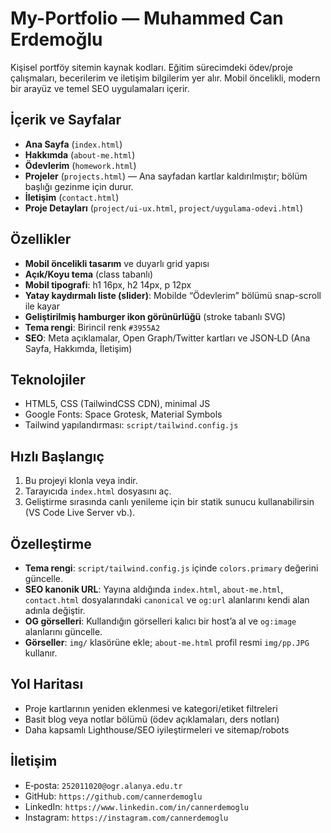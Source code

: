 # My-Portfolio — Muhammed Can Erdemoğlu

Kişisel portföy sitemin kaynak kodları. Eğitim sürecimdeki ödev/proje çalışmaları, becerilerim ve iletişim bilgilerim yer alır. Mobil öncelikli, modern bir arayüz ve temel SEO uygulamaları içerir.

## İçerik ve Sayfalar
- **Ana Sayfa** (`index.html`)
- **Hakkımda** (`about-me.html`)
- **Ödevlerim** (`homework.html`)
- **Projeler** (`projects.html`) — Ana sayfadan kartlar kaldırılmıştır; bölüm başlığı gezinme için durur.
- **İletişim** (`contact.html`)
- **Proje Detayları** (`project/ui-ux.html`, `project/uygulama-odevi.html`)

## Özellikler
- **Mobil öncelikli tasarım** ve duyarlı grid yapısı
- **Açık/Koyu tema** (class tabanlı)
- **Mobil tipografi**: h1 16px, h2 14px, p 12px
- **Yatay kaydırmalı liste (slider)**: Mobilde “Ödevlerim” bölümü snap-scroll ile kayar
- **Geliştirilmiş hamburger ikon görünürlüğü** (stroke tabanlı SVG)
- **Tema rengi**: Birincil renk `#3955A2`
- **SEO**: Meta açıklamalar, Open Graph/Twitter kartları ve JSON‑LD (Ana Sayfa, Hakkımda, İletişim)

## Teknolojiler
- HTML5, CSS (TailwindCSS CDN), minimal JS
- Google Fonts: Space Grotesk, Material Symbols
- Tailwind yapılandırması: `script/tailwind.config.js`

## Hızlı Başlangıç
1. Bu projeyi klonla veya indir.
2. Tarayıcıda `index.html` dosyasını aç.
3. Geliştirme sırasında canlı yenileme için bir statik sunucu kullanabilirsin (VS Code Live Server vb.).

## Özelleştirme
- **Tema rengi**: `script/tailwind.config.js` içinde `colors.primary` değerini güncelle.
- **SEO kanonik URL**: Yayına aldığında `index.html`, `about-me.html`, `contact.html` dosyalarındaki `canonical` ve `og:url` alanlarını kendi alan adınla değiştir.
- **OG görselleri**: Kullandığın görselleri kalıcı bir host’a al ve `og:image` alanlarını güncelle.
- **Görseller**: `img/` klasörüne ekle; `about-me.html` profil resmi `img/pp.JPG` kullanır.

## Yol Haritası
- Proje kartlarının yeniden eklenmesi ve kategori/etiket filtreleri
- Basit blog veya notlar bölümü (ödev açıklamaları, ders notları)
- Daha kapsamlı Lighthouse/SEO iyileştirmeleri ve sitemap/robots

## İletişim
- E‑posta: `252011020@ogr.alanya.edu.tr`
- GitHub: `https://github.com/cannerdemoglu`
- LinkedIn: `https://www.linkedin.com/in/cannerdemoglu`
- Instagram: `https://instagram.com/cannerdemoglu`

